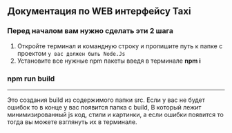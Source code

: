 Документация по WEB интерфейсу Taxi
-----------------------------------



### Перед началом вам нужно сделать эти 2 шага
1. Откройте терминал и командную строку и пропишите путь к папке с проектом `у вас должен быть Node.Js`
2. Установите все нужные npm пакеты введя в терминале **npm i** 



### npm run build
-----------------------------------
Это создания build из содержимого папки src. Если у вас не будет ошибок то в конце
у вас появится папка с build, В который лежит минимизированный js код, стили и картинки, 
а если ошибки появится то тогда вы можете взглянуть их в терминале.

